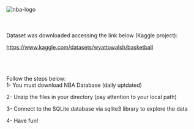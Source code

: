 ![nba-logo](https://user-images.githubusercontent.com/79231882/222925701-07bb1b9e-0659-4d7e-9609-6c2c52e7e89b.jpg)
<br/>
<br/>
<br/>
<br/>
Dataset was downloaded accessing the link below (Kaggle project):

https://www.kaggle.com/datasets/wyattowalsh/basketball
<br/>
<br/>
<br/>
<br/>

Follow the steps below:
<br/>
1- You must download NBA Database (daily uptdated)

2- Unzip the files in your directory (pay attention to your local path)

3- Connect to the SQLite database via sqlite3 library to explore the data

4- Have fun!
